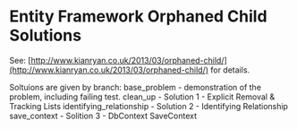 Entity Framework Orphaned Child Solutions
=========================================

See: [http://www.kianryan.co.uk/2013/03/orphaned-child/](http://www.kianryan.co.uk/2013/03/orphaned-child/) for details.

Soltuions are given by branch:
base_problem - demonstration of the problem, including failing test.
clean_up - Solution 1 - Explicit Removal & Tracking Lists
identifying_relationship - Solution 2 - Identifying Relationship
save_context - Solition 3 - DbContext SaveContext



